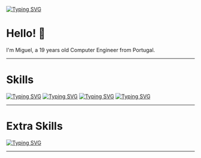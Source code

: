 [![Typing SVG](https://readme-typing-svg.herokuapp.com?font=Seymour+One&size=50&duration=8000&color=F7BC15&vCenter=true&width=800&height=100&lines=Miguel+Almeida)](https://git.io/typing-svg)

# **Hello!** 👋

I'm Miguel, a 19 years old Computer Engineer from Portugal.

------

# **Skills**

 [![Typing SVG](https://readme-typing-svg.herokuapp.com?font=League+Gothic&size=25&duration=6000&color=F7BC15&vCenter=true&width=200&lines=-+Java%2C+Python%2C+C%2C+Assembly+++++)](https://git.io/typing-svg)
 [![Typing SVG](https://readme-typing-svg.herokuapp.com?font=League+Gothic&size=25&duration=6000&color=FDDD5C&vCenter=true&width=200&lines=-+Html%2C+Css%2C+Javascript)](https://git.io/typing-svg)
 [![Typing SVG](https://readme-typing-svg.herokuapp.com?font=League+Gothic&size=25&duration=6000&color=FDFD97&vCenter=true&width=200&lines=-+Flutter%2C+Android+Studio)](https://git.io/typing-svg)
 [![Typing SVG](https://readme-typing-svg.herokuapp.com?font=League+Gothic&size=25&duration=6000&color=AFC9CF&vCenter=true&width=200&lines=-+JPA%2C+Spring%2C+SQL%2C+H2)](https://git.io/typing-svg)

------

# **Extra Skills**

  [![Typing SVG](https://readme-typing-svg.herokuapp.com?font=League+Gothic&size=25&duration=6000&color=789FCC&vCenter=true&width=200&lines=-+Photoshop%2C+Figma%2C+Adobe+XD)](https://git.io/typing-svg)

------
